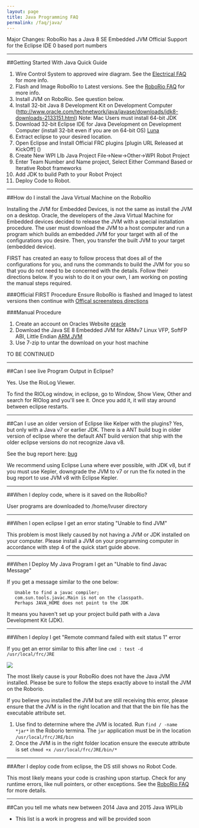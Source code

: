```yaml
---
layout: page
title: Java Programming FAQ
permalink: /faq/java/
---
```



Major Changes:
RoboRio has a Java 8 SE Embedded JVM
Official Support for the Eclipse IDE
0 based port numbers

---

##Getting Started With Java Quick Guide

1. Wire Control System to approved wire diagram. See the [Electrical FAQ](/RoboRio/faq/electrical/) for more info.
2. Flash and Image RoboRio to Latest versions. See the [RoboRio FAQ](/RoboRio/faq/roborio/) for more info.
3. Install JVM on RoboRio. See question below.
4. Install 32-bit Java 8 Development Kit on Development Computer (http://www.oracle.com/technetwork/java/javase/downloads/jdk8-downloads-2133151.html) 
Note: Mac Users must install 64-bit JDK 
4. Download 32-bit Eclipse IDE for Java Development on Development Computer (install 32-bit even if you are on 64-bit OS)  [Luna](https://www.eclipse.org/downloads/packages/eclipse-ide-java-developers/lunasr1)
5. Extract eclipse to your desired location.
6. Open Eclipse and Install Official FRC plugins [plugin URL Released at KickOff] ()
7. Create New WPI LIb Java Project File->New->Other->WPI Robot Project
8. Enter Team Number and Name project, Select Either Command Based or Iterative Robot frameworks
9. Add JDK to build Path to your Robot Project
10. Deploy Code to Robot.

---

##How do I install the Java Virtual Machine on the RoboRio

Installing the JVM for Embedded Devices, is not the same as install the JVM on a desktop. Oracle, the developers of the Java Virtual Machine for Embedded devices decided to release the JVM with a special installation procedure. The user must download the JVM to a host computer and run a program which builds an embedded JVM for your target with all of the configurations you desire. Then, you transfer the built JVM to your target (embedded device).

FIRST has created an easy to follow process that does all of the configurations for you, and runs the commands to build the JVM for you so that you do not need to be concerned with the details. Follow their directions below. If you wish to do it on your own, I am working on posting the manual steps required.

###Official FIRST Procedure
Ensure RoboRio is flashed and Imaged to latest versions then continue with [Offical screensteps directions](https://wpilib.screenstepslive.com/s/4485/m/13809/l/243933-installing-java-8-on-the-roborio-java-only)

###Manual Procedure
1. Create an account on Oracles Website [oracle](https://login.oracle.com/mysso/signon.jsp)
2. Download the Java SE 8 Embedded JVM for ARMv7 Linux VFP, SoftFP ABI, Little Endian [ARM JVM](http://www.oracle.com/technetwork/java/embedded/embedded-se/downloads/javase-embedded-downloads-2209751.html)
3. Use 7-zip to untar the download on your host machine

TO BE CONTINUED

---

##Can I see live Program Output in Eclipse?

Yes. Use the RioLog Viewer.

To find the RIOLog window, in eclipse, go to Window, Show View, Other and search for RIOlog and you'll see it. Once you add it, it will stay around between eclipse restarts.

---

##Can I use an older version of Eclipse like Kelper with the plugins?
Yes, but only with a Java v7 or earlier JDK. There is a ANT build bug in older version of eclipse where the default ANT build version that ship with the older eclipse versions do not recognize Java v8.

See the bug report here: [bug](https://wiki.eclipse.org/Ant/Java8)

We recommend using Eclipse Luna where ever possible, with JDK v8, but if you must use Kepler, downgrade the JVM to v7 or run the fix noted in the bug report to use JVM v8 with Eclipse Kepler. 

---

##When I deploy code, where is it saved on the RoboRio?

User programs are downloaded to /home/lvuser directory

---

##When I open eclipse I get an error stating "Unable to find JVM"

This problem is most likely caused by not having a JVM or JDK installed on your computer. Please install a JVM on your programming computer in accordance with step 4 of the quick start guide above.

---

##When I Deploy My Java Program I get an "Unable to find Javac Message"

If you get a message similar to the one below:

```
   Unable to find a javac compiler;
   com.sun.tools.javac.Main is not on the classpath.
   Perhaps JAVA_HOME does not point to the JDK
```

It means you haven't set up your project build path with a Java Development Kit (JDK).

---

##When I deploy I get "Remote command failed with exit status 1" error

If you get an error similar to this after line `cmd : test -d /usr/local/frc/JRE`

<img src = "../../Images/eclipseerror/jvmmissingerror.png">

The most likely cause is your RoboRio does not have the Java JVM installed. Please be sure to follow the steps exactly above to install the JVM on the Roborio. 

If you believe you installed the JVM but are still receiving this error, please ensure that the JVM is in the right location and that that the bin file has the executable attribute set. 

1. Use find to determine where the JVM is located. Run `find / -name *jar*` in the Roborio termina. The `jar` application must be in the location `/usr/local/frc/JRE/bin`
2. Once the JVM is in the right folder location ensure the execute attribute is set `chmod +x /usr/local/frc/JRE/bin/*`

---

##After I deploy code from eclipse, the DS still shows no Robot Code.

This most likely means your code is crashing upon startup. Check for any runtime errors, like null pointers, or other exceptions. See the [RoboRio FAQ](/RoboRio/faq/roborio) for more details.

---

##Can you tell me whats new between 2014 Java and 2015 Java WPILib

- This list is a work in progress and will be provided soon


      
